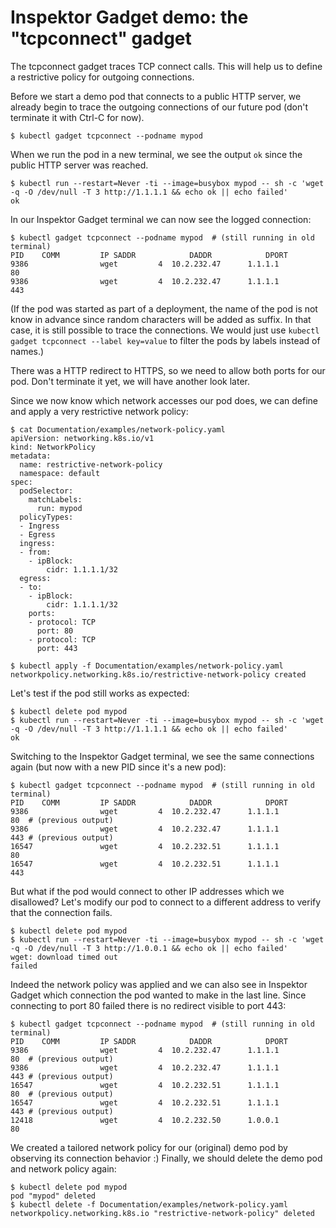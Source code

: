 # Inspektor Gadget demo: the "tcpconnect" gadget

The tcpconnect gadget traces TCP connect calls.
This will help us to define a restrictive policy for outgoing connections.


Before we start a demo pod that connects to a public HTTP server, we already begin to trace
the outgoing connections of our future pod (don't terminate it with Ctrl-C for now).


```
$ kubectl gadget tcpconnect --podname mypod
```

When we run the pod in a new terminal, we see the output `ok` since the public HTTP server was reached.

```
$ kubectl run --restart=Never -ti --image=busybox mypod -- sh -c 'wget -q -O /dev/null -T 3 http://1.1.1.1 && echo ok || echo failed'
ok
```

In our Inspektor Gadget terminal we can now see the logged connection:

```
$ kubectl gadget tcpconnect --podname mypod  # (still running in old terminal)
PID    COMM         IP SADDR            DADDR            DPORT
9386                wget         4  10.2.232.47      1.1.1.1          80
9386                wget         4  10.2.232.47      1.1.1.1          443
```

(If the pod was started as part of a deployment, the name of the pod is not know
in advance since random characters will be added as suffix.
In that case, it is still possible to trace the connections. We would just
use `kubectl gadget tcpconnect --label key=value` to filter the pods by
labels instead of names.)

There was a HTTP redirect to HTTPS, so we need to allow both ports for our pod.
Don't terminate it yet, we will have another look later.

Since we now know which network accesses our pod does, we can define and apply a very
restrictive network policy:

```
$ cat Documentation/examples/network-policy.yaml
apiVersion: networking.k8s.io/v1
kind: NetworkPolicy
metadata:
  name: restrictive-network-policy
  namespace: default
spec:
  podSelector:
    matchLabels:
      run: mypod
  policyTypes:
  - Ingress
  - Egress
  ingress:
  - from:
    - ipBlock:
        cidr: 1.1.1.1/32
  egress:
  - to:
    - ipBlock:
        cidr: 1.1.1.1/32
    ports:
    - protocol: TCP
      port: 80
    - protocol: TCP
      port: 443

$ kubectl apply -f Documentation/examples/network-policy.yaml
networkpolicy.networking.k8s.io/restrictive-network-policy created
```

Let's test if the pod still works as expected:

```
$ kubectl delete pod mypod
$ kubectl run --restart=Never -ti --image=busybox mypod -- sh -c 'wget -q -O /dev/null -T 3 http://1.1.1.1 && echo ok || echo failed'
ok

```

Switching to the Inspektor Gadget terminal, we see the same connections again
(but now with a new PID since it's a new pod):

```
$ kubectl gadget tcpconnect --podname mypod  # (still running in old terminal)
PID    COMM         IP SADDR            DADDR            DPORT
9386                wget         4  10.2.232.47      1.1.1.1          80  # (previous output)
9386                wget         4  10.2.232.47      1.1.1.1          443 # (previous output)
16547               wget         4  10.2.232.51      1.1.1.1          80
16547               wget         4  10.2.232.51      1.1.1.1          443
```

But what if the pod would connect to other IP addresses which we disallowed?
Let's modify our pod to connect to a different address to verify that the connection fails.

```
$ kubectl delete pod mypod
$ kubectl run --restart=Never -ti --image=busybox mypod -- sh -c 'wget -q -O /dev/null -T 3 http://1.0.0.1 && echo ok || echo failed'
wget: download timed out
failed
```

Indeed the network policy was applied and we can also see in Inspektor Gadget which
connection the pod wanted to make in the last line. Since connecting to port 80 failed
there is no redirect visible to port 443:

```
$ kubectl gadget tcpconnect --podname mypod  # (still running in old terminal)
PID    COMM         IP SADDR            DADDR            DPORT
9386                wget         4  10.2.232.47      1.1.1.1          80  # (previous output)
9386                wget         4  10.2.232.47      1.1.1.1          443 # (previous output)
16547               wget         4  10.2.232.51      1.1.1.1          80  # (previous output)
16547               wget         4  10.2.232.51      1.1.1.1          443 # (previous output)
12418               wget         4  10.2.232.50      1.0.0.1          80
```

We created a tailored network policy for our (original) demo pod by observing its connection behavior :)
Finally, we should delete the demo pod and network policy again:

```
$ kubectl delete pod mypod
pod "mypod" deleted
$ kubectl delete -f Documentation/examples/network-policy.yaml
networkpolicy.networking.k8s.io "restrictive-network-policy" deleted
```

